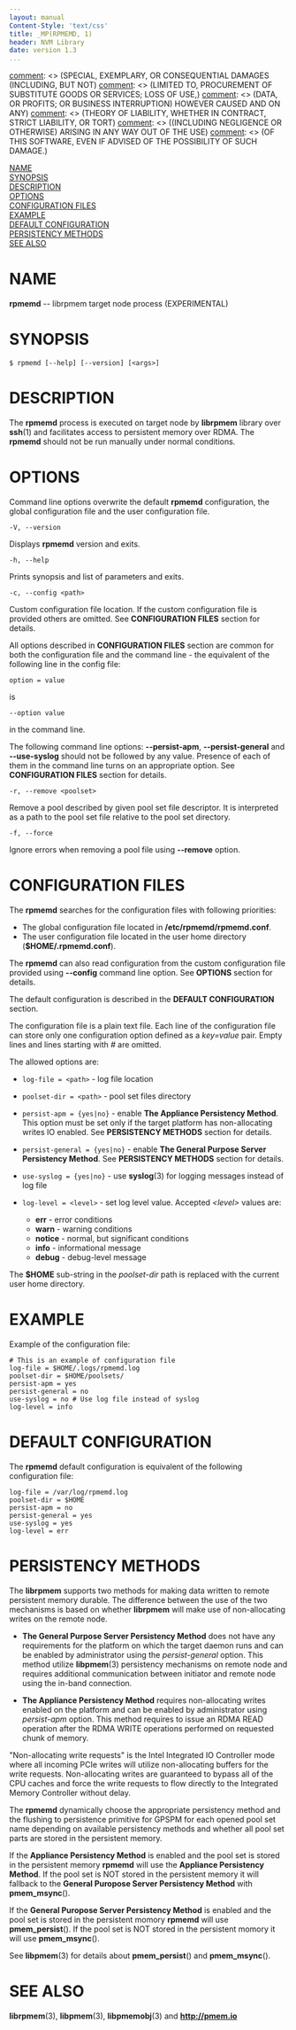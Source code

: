 ```yaml
---
layout: manual
Content-Style: 'text/css'
title: _MP(RPMEMD, 1)
header: NVM Library
date: version 1.3
...
```


[comment]: <> (Copyright 2016-2017, Intel Corporation)

[comment]: <> (Redistribution and use in source and binary forms, with or without)
[comment]: <> (modification, are permitted provided that the following conditions)
[comment]: <> (are met:)
[comment]: <> (    * Redistributions of source code must retain the above copyright)
[comment]: <> (      notice, this list of conditions and the following disclaimer.)
[comment]: <> (    * Redistributions in binary form must reproduce the above copyright)
[comment]: <> (      notice, this list of conditions and the following disclaimer in)
[comment]: <> (      the documentation and/or other materials provided with the)
[comment]: <> (      distribution.)
[comment]: <> (    * Neither the name of the copyright holder nor the names of its)
[comment]: <> (      contributors may be used to endorse or promote products derived)
[comment]: <> (      from this software without specific prior written permission.)

[comment]: <> (THIS SOFTWARE IS PROVIDED BY THE COPYRIGHT HOLDERS AND CONTRIBUTORS)
[comment]: <> ("AS IS" AND ANY EXPRESS OR IMPLIED WARRANTIES, INCLUDING, BUT NOT)
[comment]: <> (LIMITED TO, THE IMPLIED WARRANTIES OF MERCHANTABILITY AND FITNESS FOR)
[comment]: <> (A PARTICULAR PURPOSE ARE DISCLAIMED. IN NO EVENT SHALL THE COPYRIGHT)
[comment]: <> (OWNER OR CONTRIBUTORS BE LIABLE FOR ANY DIRECT, INDIRECT, INCIDENTAL,)
[comment]: <> (SPECIAL, EXEMPLARY, OR CONSEQUENTIAL DAMAGES (INCLUDING, BUT NOT)
[comment]: <> (LIMITED TO, PROCUREMENT OF SUBSTITUTE GOODS OR SERVICES; LOSS OF USE,)
[comment]: <> (DATA, OR PROFITS; OR BUSINESS INTERRUPTION) HOWEVER CAUSED AND ON ANY)
[comment]: <> (THEORY OF LIABILITY, WHETHER IN CONTRACT, STRICT LIABILITY, OR TORT)
[comment]: <> ((INCLUDING NEGLIGENCE OR OTHERWISE) ARISING IN ANY WAY OUT OF THE USE)
[comment]: <> (OF THIS SOFTWARE, EVEN IF ADVISED OF THE POSSIBILITY OF SUCH DAMAGE.)

[comment]: <> (rpmemd.1.md -- man page for rpmemd)

[NAME](#name)<br />
[SYNOPSIS](#synopsis)<br />
[DESCRIPTION](#description)<br />
[OPTIONS](#options)<br />
[CONFIGURATION FILES](#configuration-files)<br />
[EXAMPLE](#example)<br />
[DEFAULT CONFIGURATION](#default-configuration)<br />
[PERSISTENCY METHODS](#persistency-methods)<br />
[SEE ALSO](#see-also)<br />


# NAME #

**rpmemd** -- librpmem target node process (EXPERIMENTAL)


# SYNOPSIS #

```
$ rpmemd [--help] [--version] [<args>]
```


# DESCRIPTION #

The **rpmemd** process is executed on target node by **librpmem** library over
**ssh**(1) and facilitates access to persistent memory over RDMA. The **rpmemd**
should not be run manually under normal conditions.


# OPTIONS #

Command line options overwrite the default **rpmemd** configuration, the global
configuration file and the user configuration file.

`-V, --version`

Displays **rpmemd** version and exits.

`-h, --help`

Prints synopsis and list of parameters and exits.

`-c, --config <path>`

Custom configuration file location. If the custom configuration file is
provided others are omitted. See **CONFIGURATION FILES**
section for details.

All options described in **CONFIGURATION FILES** section are
common for both the configuration file and the command line - the  equivalent
of the following line in the config file:

`option = value`

is

`--option value`

in the command line.

The following command line options: **--persist-apm**, **--persist-general**
and **--use-syslog** should not be followed by any value. Presence of each of them
in the command line turns on an appropriate option.
See **CONFIGURATION FILES** section for details.

`-r, --remove <poolset>`

Remove a pool described by given pool set file descriptor. It is interpreted
as a path to the pool set file relative to the pool set directory.

`-f, --force`

Ignore errors when removing a pool file using **--remove** option.

# CONFIGURATION FILES #

The **rpmemd** searches for the configuration files with following priorities:

+ The global configuration file located in **/etc/rpmemd/rpmemd.conf**.
+ The user configuration file located in the user home directory
  (**$HOME/.rpmemd.conf**).

The **rpmemd** can also read configuration from the custom configuration file
provided using **--config** command line option. See **OPTIONS**
section for details.

The default configuration is described in the
**DEFAULT CONFIGURATION** section.

The configuration file is a plain text file. Each line of the configuration file
can store only one configuration option defined as a *key=value* pair. Empty
lines and lines starting with *#* are omitted.

The allowed options are:

+ `log-file = <path>` - log file location

+ `poolset-dir = <path>` - pool set files directory

+ `persist-apm = {yes|no}` - enable **The Appliance Persistency Method**. This
  option must be set only if the target platform has non-allocating writes IO
  enabled. See **PERSISTENCY METHODS** section for details.

+ `persist-general = {yes|no}` - enable **The General Purpose Server Persistency
  Method**. See **PERSISTENCY METHODS** section for details.

+ `use-syslog = {yes|no}` - use **syslog**(3) for logging messages instead of log
  file

+ `log-level = <level>` - set log level value. Accepted *\<level\>* values are:

  + **err** - error conditions
  + **warn** - warning conditions
  + **notice** - normal, but significant conditions
  + **info** - informational message
  + **debug** - debug-level message

The **$HOME** sub-string in the *poolset-dir* path is replaced with the current user
home directory.


# EXAMPLE #

Example of the configuration file:

```
# This is an example of configuration file
log-file = $HOME/.logs/rpmemd.log
poolset-dir = $HOME/poolsets/
persist-apm = yes
persist-general = no
use-syslog = no # Use log file instead of syslog
log-level = info
```


# DEFAULT CONFIGURATION #

The **rpmemd** default configuration is equivalent of the following
configuration file:

```
log-file = /var/log/rpmemd.log
poolset-dir = $HOME
persist-apm = no
persist-general = yes
use-syslog = yes
log-level = err
```


# PERSISTENCY METHODS #

The **librpmem** supports two methods for making data written to remote
persistent memory durable. The difference between the use of the two mechanisms
is based on whether **librpmem** will make use of non-allocating writes on the
remote node.

+ **The General Purpose Server Persistency Method** does not have any
requirements for the platform on which the target daemon runs and can be enabled
by administrator using the *persist-general* option. This method utilize
**libpmem**(3) persistency mechanisms on remote node and requires additional
communication between initiator and remote node using the in-band connection.

+ **The Appliance Persistency Method** requires non-allocating writes enabled on
the platform and can be enabled by administrator using *persist-apm* option.
This method requires to issue an RDMA READ operation after the RDMA WRITE
operations performed on requested chunk of memory.

"Non-allocating write requests" is the Intel Integrated IO Controller mode
where all incoming PCIe writes will utilize non-allocating buffers for the write
requests. Non-allocating writes are guaranteed to bypass all of the CPU caches
and force the write requests to flow directly to the Integrated Memory
Controller without delay.

The **rpmemd** dynamically choose the appropriate persistency method and the
flushing to persistence primitive for GPSPM for each opened pool set name
depending on available persistency methods and whether all pool set parts are
stored in the persistent memory.

If the **Appliance Persistency Method** is enabled and the pool set is stored
in the persistent memory **rpmemd** will use the **Appliance Persistency
Method**. If the pool set is NOT stored in the persistent memory it will
fallback to the **General Puropose Server Persistency Method** with
**pmem_msync**().

If the **General Puropose Server Persistency Method** is enabled and the pool
set is stored in the persistent momory **rpmemd** will use **pmem_persist**().
If the pool set is NOT stored in the persistent momory it will use
**pmem_msync**().

See **libpmem**(3) for details about **pmem_persist**() and **pmem_msync**().

# SEE ALSO #

**librpmem**(3), **libpmem**(3), **libpmemobj**(3)
and **<http://pmem.io>**
